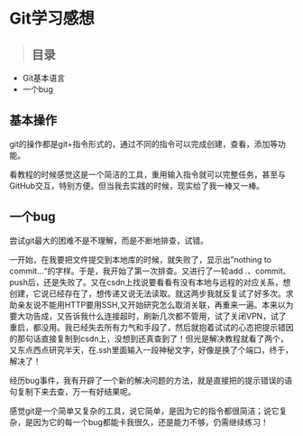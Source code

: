 # Git学习感想

> ## 目录

+ Git基本语言
+ 一个bug

## 基本操作

git的操作都是git+指令形式的，通过不同的指令可以完成创建，查看，添加等功能。

看教程的时候感觉这是一个简洁的工具，重用输入指令就可以完整任务，甚至与GitHub交互，特别方便。但当我去实践的时候，现实给了我一棒又一棒。

## 一个bug

尝试git最大的困难不是不理解，而是不断地排查，试错。

一开始，在我要把文件提交到本地库的时候，就失败了，显示出”nothing to commit...“的字样。于是，我开始了第一次排查。又进行了一轮add .、commit、push后，还是失败了。又在csdn上找说要看看有没有本地与远程的对应关系，想创建，它说已经存在了，想传递又说无法读取。就这两步我就反复试了好多次。求助亲友说不能用HTTP要用SSH,又开始研究怎么取消关联，再重来一遍。本来以为要大功告成，又告诉我什么连接超时，刷新几次都不管用，试了关闭VPN，试了重启，都没用。我已经失去所有力气和手段了，然后就抱着试试的心态把提示错因的那句话直接复制到csdn上，没想到还真查到了！但光是解决教程就看了两个，又东点西点研究半天，在.ssh里面输入一段神秘文字，好像是换了个端口，终于，解决了！

经历bug事件，我有开辟了一个新的解决问题的方法，就是直接把的提示错误的语句复制下来去查，万一有好结果呢。

感觉git是一个简单又复杂的工具，说它简单，是因为它的指令都很简洁；说它复杂，是因为它的每一个bug都能卡我很久，还是能力不够，仍需继续练习！